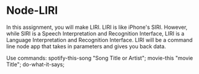 # Node-LIRI
In this assignment, you will make LIRI. LIRI is like iPhone's SIRI. However, while SIRI is a Speech Interpretation and Recognition Interface, LIRI is a Language Interpretation and Recognition Interface. LIRI will be a command line node app that takes in parameters and gives you back data.

Use commands:
spotify-this-song "Song Title or Artist";
movie-this "movie Title";
do-what-it-says;

